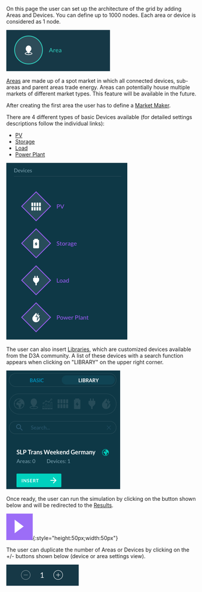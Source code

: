 On this page the user can set up the architecture of the grid by adding Areas and Devices. You can define up to 1000 nodes. Each area or device is considered as 1 node.

![img](img/grid-setup-1.png)

[Areas](areas.md) are made up of a spot market in which all connected devices, sub-areas and parent areas trade energy. Areas can potentially house multiple markets of different market types. This feature will be available in the future.



After creating the first area the user has to define a [Market Maker](market-maker.md).


There are 4 different types of basic Devices available (for detailed settings descriptions follow the individual links):

- [PV](pv.md)
- [Storage](storage.md)
- [Load](load.md)
- [Power Plant](power-plant.md)

![img](img/grid-setup-2.png)

The user can also insert [Libraries](libraries.md), which are customized devices available from the D3A community. A list of these devices with a search function appears when clicking on "LIBRARY" on the upper right corner.

![img](img/grid-setup-3.png)

Once ready, the user can run the simulation by clicking on the button shown below and will be redirected to the [Results](results.md).

![img](img/grid-setup-6.png){:style="height:50px;width:50px"}

The user can duplicate the number of Areas or Devices by clicking on the +/- buttons shown below (device or area settings view).

![img](img/grid-setup-5.png)